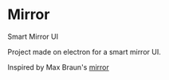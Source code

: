# Mirror
Smart Mirror UI

Project made on electron for a smart mirror UI. 

Inspired by Max Braun's [mirror](https://github.com/maxbbraun/mirror)

